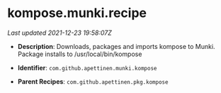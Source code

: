 # kompose.munki.recipe

_Last updated 2021-12-23 19:58:07Z_

- **Description**: Downloads, packages and imports kompose to Munki. Package installs to /usr/local/bin/kompose

- **Identifier**: `com.github.apettinen.munki.kompose`

- **Parent Recipes**: `com.github.apettinen.pkg.kompose`